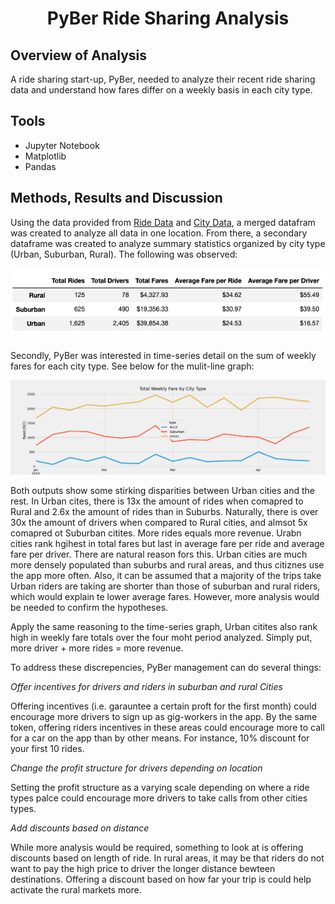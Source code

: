 <h1 align="center"> PyBer Ride Sharing Analysis</h1>

## Overview of Analysis

A ride sharing start-up, PyBer, needed to analyze their recent ride sharing data and understand how fares differ on a weekly basis in each city type. 

## Tools

* Jupyter Notebook
* Matplotlib
* Pandas

## Methods, Results and Discussion

Using the data provided from [Ride Data](Resources/ride_data.csv) and [City Data](Resources/city_data.csv), a merged datafram was created to analyze all data in one location. From there, a secondary dataframe was created to analyze summary statistics organized by city type (Urban, Suburban, Rural). The following was observed:

![Summary Dataframe](Analysis/summary_data_pyber.png)

Secondly, PyBer was interested in time-series detail on the sum of weekly fares for each city type. See below for the mulit-line graph:

![Fare Summary Graph](Analysis/Challenge_fare_summary.png) 


Both outputs show some stirking disparities between Urban cities and the rest. In Urban cites, there is 13x the amount of rides when comapred to Rural and 2.6x the amount of rides than in Suburbs. Naturally, there is over 30x the amount of drivers when compared to Rural cities, and almsot 5x comapred ot Suburban citites. More rides equals more revenue. Urabn cities rank hgihest in total fares but last in average fare per ride and average fare per driver. There are natural reason fors this. Urban cities are much more densely populated than suburbs and rural areas, and thus citiznes use the app more often. Also, it can be assumed that a majority of the trips take Urban riders are taking are shorter than those of suburban and rural riders, which would explain te lower average fares. However, more analysis would be needed to confirm the hypotheses. 

Apply the same reasoning to the time-series graph, Urban citites also rank high in weekly fare totals over the four moht period analyzed. Simply put, more driver + more rides = more revenue. 

To address these discrepencies, PyBer management can do several things:

*Offer incentives for drivers and riders in suburban and rural Cities*

Offering incentives (i.e. garauntee a certain proft for the first month) could encourage more drivers to sign up as gig-workers in the app. By the same token, offering riders incentives in these areas could encourage more to call for a car on the app than by other means. For instance, 10% discount for your first 10 rides. 

*Change the profit structure for drivers depending on location*

Setting the profit structure as a varying scale depending on where a ride types palce could encourage more drivers to take calls from other cities types. 

*Add discounts based on distance*

While more analysis would be required, something to look at is offering discounts based on length of ride. In rural areas, it may be that riders do not want to pay the high price to driver the longer distance bewteen destinations. Offering a discount based on how far your trip is could help activate the rural markets more. 




